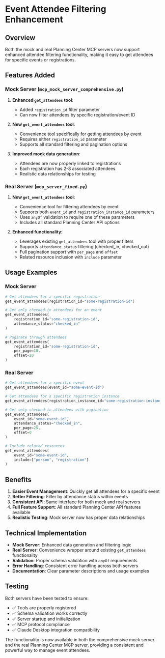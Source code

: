 # Event Attendee Filtering Enhancement

## Overview

Both the mock and real Planning Center MCP servers now support enhanced attendee filtering functionality, making it easy to get attendees for specific events or registrations.

## Features Added

### Mock Server (`mcp_mock_server_comprehensive.py`)

1. **Enhanced `get_attendees` tool**:
   - Added `registration_id` filter parameter
   - Can now filter attendees by specific registration/event ID

2. **New `get_event_attendees` tool**:
   - Convenience tool specifically for getting attendees by event
   - Requires either `registration_id` parameter
   - Supports all standard filtering and pagination options

3. **Improved mock data generation**:
   - Attendees are now properly linked to registrations
   - Each registration has 2-8 associated attendees
   - Realistic data relationships for testing

### Real Server (`mcp_server_fixed.py`)

1. **New `get_event_attendees` tool**:
   - Convenience tool for filtering attendees by event
   - Supports both `event_id` and `registration_instance_id` parameters
   - Uses `anyOf` validation to require one of these parameters
   - Includes all standard Planning Center API options

2. **Enhanced functionality**:
   - Leverages existing `get_attendees` tool with proper filters
   - Supports `attendance_status` filtering (checked_in, checked_out)
   - Full pagination support with `per_page` and `offset`
   - Related resource inclusion with `include` parameter

## Usage Examples

### Mock Server

```python
# Get attendees for a specific registration
get_event_attendees(registration_id="some-registration-id")

# Get only checked-in attendees for an event
get_event_attendees(
    registration_id="some-registration-id",
    attendance_status="checked_in"
)

# Paginate through attendees
get_event_attendees(
    registration_id="some-registration-id",
    per_page=10,
    offset=20
)
```

### Real Server

```python
# Get attendees for a specific event
get_event_attendees(event_id="some-event-id")

# Get attendees for a specific registration instance
get_event_attendees(registration_instance_id="some-registration-instance-id")

# Get only checked-in attendees with pagination
get_event_attendees(
    event_id="some-event-id",
    attendance_status="checked_in",
    per_page=25,
    offset=0
)

# Include related resources
get_event_attendees(
    event_id="some-event-id",
    include=["person", "registration"]
)
```

## Benefits

1. **Easier Event Management**: Quickly get all attendees for a specific event
2. **Better Filtering**: Filter by attendance status within events
3. **Consistent API**: Same interface for both mock and real servers
4. **Full Feature Support**: All standard Planning Center API features available
5. **Realistic Testing**: Mock server now has proper data relationships

## Technical Implementation

- **Mock Server**: Enhanced data generation and filtering logic
- **Real Server**: Convenience wrapper around existing `get_attendees` functionality
- **Validation**: Proper schema validation with `anyOf` requirements
- **Error Handling**: Consistent error handling across both servers
- **Documentation**: Clear parameter descriptions and usage examples

## Testing

Both servers have been tested to ensure:
- ✅ Tools are properly registered
- ✅ Schema validation works correctly
- ✅ Server startup and initialization
- ✅ MCP protocol compliance
- ✅ Claude Desktop integration compatibility

The functionality is now available in both the comprehensive mock server and the real Planning Center MCP server, providing a consistent and powerful way to manage event attendees.
